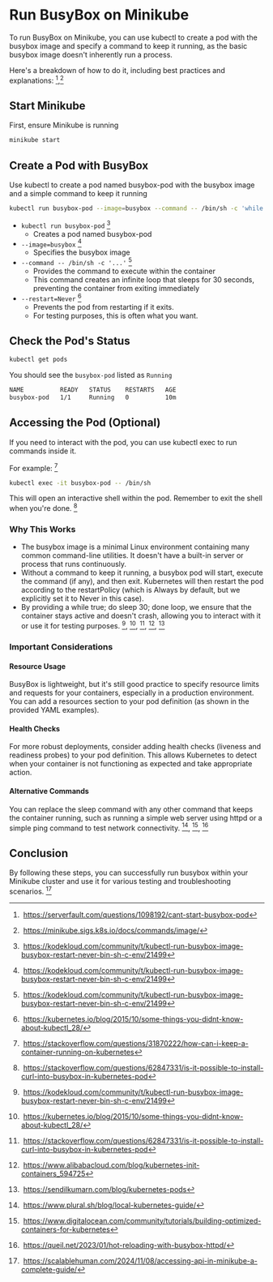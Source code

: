 # Run BusyBox on Minikube
To run BusyBox on Minikube, you can use kubectl to create a pod with the busybox image and specify a command to keep it running, as the basic busybox image doesn't inherently run a process.

Here's a breakdown of how to do it, including best practices and explanations: [^1],[^2]  

## Start Minikube

First, ensure Minikube is running

```bash
minikube start
```

## Create a Pod with BusyBox

Use kubectl to create a pod named busybox-pod with the busybox image and a simple command to keep it running

```bash
kubectl run busybox-pod --image=busybox --command -- /bin/sh -c 'while true; do sleep 30; done' --restart=Never
```

- ```kubectl run busybox-pod``` [^3]
  - Creates a pod named busybox-pod
- ```--image=busybox``` [^3]
  - Specifies the busybox image
- ```--command -- /bin/sh -c '...'``` [^3]
  - Provides the command to execute within the container
  - This command creates an infinite loop that sleeps for 30 seconds, preventing the container from exiting immediately  
- ```--restart=Never``` [^4]
  - Prevents the pod from restarting if it exits.
  - For testing purposes, this is often what you want.

## Check the Pod's Status
```bash
kubectl get pods
```
You should see the ```busybox-pod``` listed as ```Running```

```bash
NAME          READY   STATUS    RESTARTS   AGE
busybox-pod   1/1     Running   0          10m
```


## Accessing the Pod (Optional)
If you need to interact with the pod, you can use kubectl exec to run commands inside it.

For example: [^5]

```bash
kubectl exec -it busybox-pod -- /bin/sh
```

This will open an interactive shell within the pod. Remember to exit the shell when you're done. [^6]

### Why This Works

- The busybox image is a minimal Linux environment containing many common command-line utilities. It doesn't have a built-in server or process that runs continuously. 
- Without a command to keep it running, a busybox pod will start, execute the command (if any), and then exit. Kubernetes will then restart the pod according to the restartPolicy (which is Always by default, but we explicitly set it to Never in this case). 
- By providing a while true; do sleep 30; done loop, we ensure that the container stays active and doesn't crash, allowing you to interact with it or use it for testing purposes. [^3], [^4], [^6], [^7], [^8]

### Important Considerations

#### Resource Usage
BusyBox is lightweight, but it's still good practice to specify resource limits and requests for your containers, especially in a production environment. You can add a resources section to your pod definition (as shown in the provided YAML examples). 

#### Health Checks
For more robust deployments, consider adding health checks (liveness and readiness probes) to your pod definition. This allows Kubernetes to detect when your container is not functioning as expected and take appropriate action. 

#### Alternative Commands
You can replace the sleep command with any other command that keeps the container running, such as running a simple web server using httpd or a simple ping command to test network connectivity. [^9], [^10], [^11]

## Conclusion
By following these steps, you can successfully run busybox within your Minikube cluster and use it for various testing and troubleshooting scenarios. [^12]  

[^1]: https://serverfault.com/questions/1098192/cant-start-busybox-pod
[^2]: https://minikube.sigs.k8s.io/docs/commands/image/
[^3]: https://kodekloud.com/community/t/kubectl-run-busybox-image-busybox-restart-never-bin-sh-c-env/21499
[^4]: https://kubernetes.io/blog/2015/10/some-things-you-didnt-know-about-kubectl_28/
[^5]: https://stackoverflow.com/questions/31870222/how-can-i-keep-a-container-running-on-kubernetes
[^6]: https://stackoverflow.com/questions/62847331/is-it-possible-to-install-curl-into-busybox-in-kubernetes-pod
[^7]: https://www.alibabacloud.com/blog/kubernetes-init-containers_594725
[^8]: https://sendilkumarn.com/blog/kubernetes-pods
[^9]: https://www.plural.sh/blog/local-kubernetes-guide/
[^10]: https://www.digitalocean.com/community/tutorials/building-optimized-containers-for-kubernetes
[^11]: https://queil.net/2023/01/hot-reloading-with-busybox-httpd/
[^12]: https://scalablehuman.com/2024/11/08/accessing-api-in-minikube-a-complete-guide/
